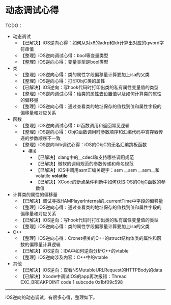 # 动态调试心得

TODO：

* 动态调试
  * 【已解决】iOS逆向心得：如何从对x8的adrp和ldr计算出对应的qword字符串值
  * 【整理】iOS逆向调试心得：bool等变量类型
  * 【整理】iOS逆向心得：变量类型是bool类型
* 类
  * 【整理】iOS逆向心得：类的属性字段偏移量计算要加上isa的父类
  * 【整理】iOS逆向心得：打印ObjC类的属性
  * 【已解决】iOS逆向：写hook代码时打印出类的私有属性变量值的类型
  * 【整理】iOS逆向调试心得：给类的属性去设置值以及如何计算类的属性的偏移量
  * 【整理】iOS逆向心得：通过查看类的地址保存的值找到值和属性字段的偏移量和对应关系
* 函数
  * 【整理】iOS逆向调试心得：bl函数调用和返回常见逻辑
  * 【整理】iOS逆向心得：ObjC函数调用时参数顺序和汇编代码中寄存器传递的参数顺序不一致
  * 【整理】iOS逆向lldb调试心得：iOS的ObjC的无名汇编跳板函数
    * 相关
      * 【已解决】clang中的__cdecl和支持哪些调用规范
      * 【已解决】微软的调用规范的参数传递和命名规范
      * 【已解决】iOS中调用asm汇编关键字：asm __asm __asm__和volatile __volatile__
      * 【已解决】XCode的断点条件判断中如何获取iOS的ObjC函数的参数值
* 计算类的属性的偏移量
  * 【已解决】调试寻找HAMPlayerInternal的_currentTime中字段的偏移量
  * 【整理】iOS逆向心得：通过查看类的地址保存的值找到值和属性字段的偏移量和对应关系
  * 【已解决】iOS逆向：写hook代码时打印出类的私有属性变量值的类型
  * 【整理】iOS逆向心得：类的属性字段偏移量计算要加上isa的父类
* C++
  * 【整理】iOS逆向心得：Cronet相关的C++的struct结构体类的属性和函数的偏移量计算逻辑
  * 【已解决】iOS逆向：IDA中如何逆向分析C++的vtable
  * 【整理】iOS逆向涉及内容：C++中的vtable
* 其他
  * 【已解决】iOS逆向：查看NSMutableURLRequest的HTTPBody的data
  * 【已解决】Xcode中调试iOS的app再次报错：Thread EXC_BREAKPOINT code 1 subcode 0x1bf09c598

---

iOS逆向的动态调试，有很多心得，整理如下。
